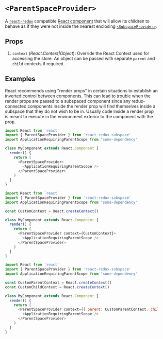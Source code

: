 # `<ParentSpaceProvider>`

A [`react-redux`](https://github.com/reactjs/react-redux) compatible [React component](https://facebook.github.io/react/docs/components-and-props.html) that will allow its children to behave as if they were not inside the nearest enclosing [`<SubspaceProvider>`](/docs/api/SubspaceProvider.md).

## Props

1. `context` (_React.Context|Object_): Override the React Context used for accessing the store. An object can be passed with separate `parent` and `child` contexts if required.

## Examples

React recommends using "render props" in certain situations to establish an inverted control between components. This can lead to trouble when the render props are passed to a subspaced component since any redux-connected components inside the render prop will find themselves inside a subspace that they do not wish to be in. Usually code inside a render prop is meant to execute in the environment exterior to the component with the prop.

```javascript
import React from `react`
import { ParentSpaceProvider } from 'react-redux-subspace'
import ApplicationRequiringParentScope from 'some-dependency'

class MyComponent extends React.Component {
  render() {
    return (
      <ParentSpaceProvider>
        <ApplicationRequiringParentScope />
      </ParentSpaceProvider>
    )
  }
}
```

```javascript
import React from `react`
import { ParentSpaceProvider } from 'react-redux-subspace'
import ApplicationRequiringParentScope from 'some-dependency'

const CustomContext = React.createContext()

class MyComponent extends React.Component {
  render() {
    return (
      <ParentSpaceProvider context={CustomContext}>
        <ApplicationRequiringParentScope />
      </ParentSpaceProvider>
    )
  }
}
```

```javascript
import React from `react`
import { ParentSpaceProvider } from 'react-redux-subspace'
import ApplicationRequiringParentScope from 'some-dependency'

const CustomParentContext = React.createContext()
const CustomChildContext = React.createContext()

class MyComponent extends React.Component {
  render() {
    return (
      <ParentSpaceProvider context={{ parent: CustomParentContext, child: CustomChildContext }}>
        <ApplicationRequiringParentScope />
      </ParentSpaceProvider>
    )
  }
}
```
